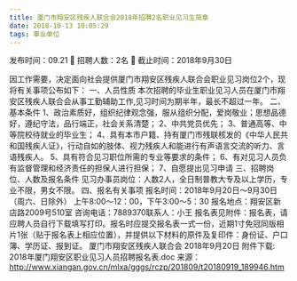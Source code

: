 ```yaml
---
title: 厦门市翔安区残疾人联合会2018年招聘2名职业见习生简章
date: 2018-10-13 10:05:29
tags: 事业单位
---
```

发布时间：09.21   🌟   招聘人数：2名   🌈   截止时间：2018年9月30日
<!-- more -->

因工作需要，决定面向社会提供厦门市翔安区残疾人联合会职业见习岗位2个，现将有关事项公布如下：
一、人员性质
本次招聘的毕业生职业见习人员在厦门市翔安区残疾人联合会从事工勤辅助工作,见习时间为期半年，最长不超过一年。
二、基本条件
1、政治素质好，组织纪律观念强，服从组织分配，爱岗敬业；思想品德好，遵纪守法，品行端正，社会关系清楚；
2、中共党员优先；
3、普通高等、中等院校待就业的毕业生；
4、具有本市户籍、持有厦门市残联核发的《中华人民共和国残疾人证》，行动自如的肢体、视力残疾人和能进行有声语言交流的听力、言语残疾人。
5、具有符合见习职位所需的专业等要求的条件；
6、有对见习人员负有监督管理和经济责任的担保人进行担保；
7、自愿提出见习申请
三、招聘岗位、人数及报名条件
见习办事员岗位：人数2人，全日制普教大专及以上学历，专业不限，男女不限。
四、报名有关事项
报名时间：2018年9月20日～9月30日（周六、日除外）
上午8:00～12：00，下午3:00～5：30
报名地点：翔安区新店路2009号510室
咨询电话：7889370联系人：小王
报名表见附件：报名表，请应聘人员自行下载填写打印。报名时应提交报名表一式一份，近期1寸免冠同版相片1张（贴于报名表上相应位置），并提供以下材料的原件及复印件：身份证、户口簿、学历证、报到证。
厦门市翔安区残疾人联合会
2018年9月20日
附件下载:
2018年厦门翔安区职业见习人员招聘报名表.doc
来源：
http://www.xiangan.gov.cn/mlxa/gggs/rczp/201809/t20180919_189946.htm
 
 
